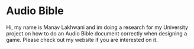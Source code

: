# Audio Bible
Hi, my name is Manav Lakhwani and im doing a research for my University project on how to do an Audio Bible document correctly when designing a game. Please check out my website if you are interested on it.
